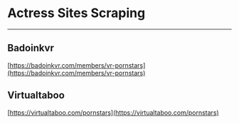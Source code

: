 # Actress Sites Scraping
___

## Badoinkvr

[https://badoinkvr.com/members/vr-pornstars](https://badoinkvr.com/members/vr-pornstars)

## Virtualtaboo

[https://virtualtaboo.com/pornstars](https://virtualtaboo.com/pornstars)